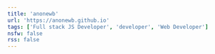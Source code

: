 ```yaml
---
title: 'anonewb'
url: 'https://anonewb.github.io'
tags: ['Full stack JS Developer', 'developer', 'Web Developer']
nsfw: false
rss: false
---
```

